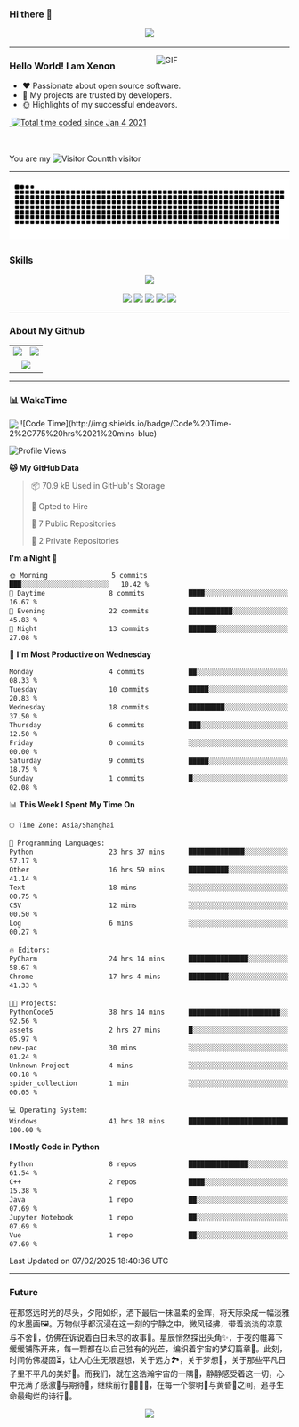 ### Hi there 👋
<div align="center">
  <!-- dynamic typing effect 动态打字效果 -->
  <div>
    <a href="https://blog.sunguoqi.com/">
      <img src="https://readme-typing-svg.demolab.com?font=Fira+Code&pause=1250&width=520&lines=print(%22Hello%2C%20World%22);原来浮生万物里,所有的重逢都不如相遇!&center=true&size=27" />
    </a>
  </div>
</div>

  ---

<!--
**shihuili1218/shihuili1218** is a ✨ _special_ ✨ repository because its `README.md` (this file) appears on your GitHub profile.
Here are some ideas to get you started:

- 🔭 I’m currently working on ...
- 🌱 I’m currently learning ...
- 👯 I’m looking to collaborate on ...
- 🤔 I’m looking for help with ...
- 💬 Ask me about ...
- 📫 How to reach me: ...
- 😄 Pronouns: ...
- ⚡ Fun fact: ...
-->

<a href="https://img-blog.csdnimg.cn/2019122617442217.gif">
  <img align="right"  alt="GIF" src="https://img-blog.csdnimg.cn/2019122617442217.gif" width="240"/>
</a>

### Hello World!  I am <b>Xenon<a target="_blank" href="javascript:;"></a></b>


- :hearts: Passionate about open source software. 
- :1st_place_medal: My projects are trusted by developers.
- :sun_with_face: Highlights of my successful endeavors.

<a href="https://autofelix.blog.csdn.net">
    <img src="https://img.shields.io/badge/CSDN Page View-125K-E65A65.svg" alt="" title="Python_AI的csdn" />
</a>
<a href="https://wakatime.com/@7cf3d334-b735-41ee-9f43-1782380b513b"><img src="https://wakatime.com/badge/user/7cf3d334-b735-41ee-9f43-1782380b513b.svg" alt="Total time coded since Jan 4 2021" /></a>
<br/>
<br/>
<br/>

You are my ![Visitor Count](https://profile-counter.glitch.me/yxn4065/count.svg)th visitor


---

<!-- 贪吃蛇 -->
![](https://raw.githubusercontent.com/yxn4065/yxn4065/refs/heads/output/github-contribution-grid-snake.svg)


### Skills
<p align="center">
  <a href="https://skillicons.dev">
    <img src="https://skillicons.dev/icons?i=python,c,cpp,java,pytorch,git,raspberrypi,docker,vim,pycharm,mysql" />
  </a>
</p>

<!-- https://github.com/badges/shields -->
<p align="center">
<img src="https://komarev.com/ghpvc/?username=yxn4065&abbreviated=true&color=yellow" />
<a href="https://github.com/yxn4065"><img src="https://img.shields.io/badge/GitHub-yxn4065-blue?logo=github" /></a>
<a href="https://yxn4065.blog.csdn.net"><img src="https://img.shields.io/badge/CSDN-Xenon_AI-red" /></a>
<img src="https://img.shields.io/badge/QQ-2038865970-green?logo=tencentqq" />
<img href="mailto:xenon4065@gmail.com" src="https://img.shields.io/badge/xenon4065@gmail.com-D14836?logo=gmail&logoColor=white" />
</p>


---

### About My Github
<div align="center">
  <table style="width:100%;">
    <tr>
      <!-- 第一个图片 -->
      <td align="center">
        <img height='200' src="https://github-readme-stats.vercel.app/api?username=yxn4065&show_icons=true" />
      </td>
      <!-- 第二个图片 -->
      <td align="center">
        <img height='200' src="https://github-readme-stats.vercel.app/api/top-langs/?username=yxn4065&layout=compact" />
      </td>
    </tr>
    <!-- 第三个图片 -->
    <tr>
      <td colspan="2" align="center">
        <img height="220" src="https://github-readme-activity-graph.vercel.app/graph?username=yxn4065&theme=github-compact&hide_border=true&area=true" />
      </td>
    </tr>
  </table>
</div>

---

### 📊 WakaTime
<!-- [![wakatime](https://wakatime.com/badge/user/7cf3d334-b735-41ee-9f43-1782380b513b.svg)](https://wakatime.com/@7cf3d334-b735-41ee-9f43-1782380b513b) -->

<!-- https://github.com/anuraghazra/github-readme-stats -->
<img align="center" src="https://github-readme-stats.vercel.app/api/wakatime?username=yxn4065&theme=transparent&hide_border=true&layout=compact&langs_count=20&range=last_30_days" />
<!--START_SECTION:waka-->
![Code Time](http://img.shields.io/badge/Code%20Time-2%2C775%20hrs%2021%20mins-blue)

![Profile Views](http://img.shields.io/badge/Profile%20Views-15-blue)

**🐱 My GitHub Data** 

> 📦 70.9 kB Used in GitHub's Storage 
 > 
> 💼 Opted to Hire
 > 
> 📜 7 Public Repositories 
 > 
> 🔑 2 Private Repositories 
 > 
**I'm a Night 🦉** 

```text
🌞 Morning                5 commits           ███░░░░░░░░░░░░░░░░░░░░░░   10.42 % 
🌆 Daytime                8 commits           ████░░░░░░░░░░░░░░░░░░░░░   16.67 % 
🌃 Evening                22 commits          ███████████░░░░░░░░░░░░░░   45.83 % 
🌙 Night                  13 commits          ███████░░░░░░░░░░░░░░░░░░   27.08 % 
```
📅 **I'm Most Productive on Wednesday** 

```text
Monday                   4 commits           ██░░░░░░░░░░░░░░░░░░░░░░░   08.33 % 
Tuesday                  10 commits          █████░░░░░░░░░░░░░░░░░░░░   20.83 % 
Wednesday                18 commits          █████████░░░░░░░░░░░░░░░░   37.50 % 
Thursday                 6 commits           ███░░░░░░░░░░░░░░░░░░░░░░   12.50 % 
Friday                   0 commits           ░░░░░░░░░░░░░░░░░░░░░░░░░   00.00 % 
Saturday                 9 commits           █████░░░░░░░░░░░░░░░░░░░░   18.75 % 
Sunday                   1 commits           █░░░░░░░░░░░░░░░░░░░░░░░░   02.08 % 
```


📊 **This Week I Spent My Time On** 

```text
🕑︎ Time Zone: Asia/Shanghai

💬 Programming Languages: 
Python                   23 hrs 37 mins      ██████████████░░░░░░░░░░░   57.17 % 
Other                    16 hrs 59 mins      ██████████░░░░░░░░░░░░░░░   41.14 % 
Text                     18 mins             ░░░░░░░░░░░░░░░░░░░░░░░░░   00.75 % 
CSV                      12 mins             ░░░░░░░░░░░░░░░░░░░░░░░░░   00.50 % 
Log                      6 mins              ░░░░░░░░░░░░░░░░░░░░░░░░░   00.27 % 

🔥 Editors: 
PyCharm                  24 hrs 14 mins      ███████████████░░░░░░░░░░   58.67 % 
Chrome                   17 hrs 4 mins       ██████████░░░░░░░░░░░░░░░   41.33 % 

🐱‍💻 Projects: 
PythonCode5              38 hrs 14 mins      ███████████████████████░░   92.56 % 
assets                   2 hrs 27 mins       █░░░░░░░░░░░░░░░░░░░░░░░░   05.97 % 
new-pac                  30 mins             ░░░░░░░░░░░░░░░░░░░░░░░░░   01.24 % 
Unknown Project          4 mins              ░░░░░░░░░░░░░░░░░░░░░░░░░   00.18 % 
spider_collection        1 min               ░░░░░░░░░░░░░░░░░░░░░░░░░   00.05 % 

💻 Operating System: 
Windows                  41 hrs 18 mins      █████████████████████████   100.00 % 
```

**I Mostly Code in Python** 

```text
Python                   8 repos             ███████████████░░░░░░░░░░   61.54 % 
C++                      2 repos             ████░░░░░░░░░░░░░░░░░░░░░   15.38 % 
Java                     1 repo              ██░░░░░░░░░░░░░░░░░░░░░░░   07.69 % 
Jupyter Notebook         1 repo              ██░░░░░░░░░░░░░░░░░░░░░░░   07.69 % 
Vue                      1 repo              ██░░░░░░░░░░░░░░░░░░░░░░░   07.69 % 
```




 Last Updated on 07/02/2025 18:40:36 UTC
<!--END_SECTION:waka-->

<!-- ![](https://github-readme-activity-graph.cyclic.app/graph?username=yxn4065) -->

---

### Future
在那悠远时光的尽头，夕阳如织，洒下最后一抹温柔的金辉，将天际染成一幅淡雅的水墨画🖼️。万物似乎都沉浸在这一刻的宁静之中，微风轻拂，带着淡淡的凉意与不舍🍃，仿佛在诉说着白日未尽的故事📖。星辰悄然探出头角✨，于夜的帷幕下缓缓铺陈开来，每一颗都在以自己独有的光芒，编织着宇宙的梦幻篇章🌌。此刻，时间仿佛凝固⏳，让人心生无限遐想，关于远方🏞️，关于梦想💫，关于那些平凡日子里不平凡的美好🌈。而我们，就在这浩瀚宇宙的一隅🌌，静静感受着这一切，心中充满了感激🙏与期待💖，继续前行🚶‍♂️🚶‍♀️，在每一个黎明🌅与黄昏🌆之间，追寻生命最绚烂的诗行📜。


<!-- https://github.com/kyechan99/capsule-render -->
<p align="center">
<img width:100% src="https://capsule-render.vercel.app/api?type=waving&color=timeGradient&height=200&&section=footer&text=THE%20END!&fontSize=90&fontAlign=50&fontAlignY=70&desc=Hope%20your%20program%20is%20bug-free!&descAlign=50&descSize=30&descAlignY=40&animation=twinkling">
</p>

